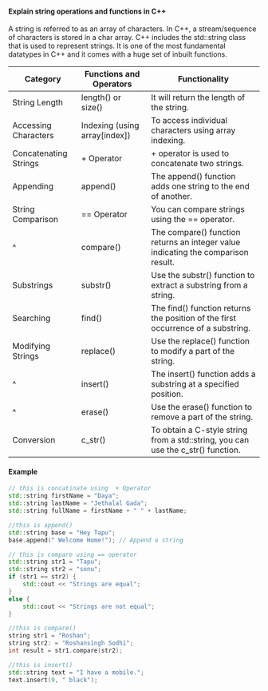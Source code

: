 <h4> Explain string operations and functions in C++</h4>

A string is referred to as an array of characters. In C++, a stream/sequence of characters is stored in a char array. C++ includes the std::string class that is used to represent strings. It is one of the most fundamental datatypes in C++ and it comes with a huge set of inbuilt functions. 

|Category|Functions and Operators|Functionality|
|---|---|---|
|String Length	|length() or size()|It will return the length of the string.|
|Accessing Characters	|Indexing (using array[index])|To access individual characters using array indexing.|
|Concatenating Strings	|+ Operator|+ operator is used to concatenate two strings.|
|Appending |append()|The append() function adds one string to the end of another.|
|String Comparison	|== Operator|You can compare strings using the == operator.|
^|compare()|The compare() function returns an integer value indicating the comparison result.|
|Substrings	|substr()|Use the substr() function to extract a substring from a string.|
|Searching	|find()|The find() function returns the position of the first occurrence of a substring.|
|Modifying Strings	|replace()|Use the replace() function to modify a part of the string.
|^|insert()|The insert() function adds a substring at a specified position.
|^|erase()|Use the erase() function to remove a part of the string.
|Conversion	|c_str()|To obtain a C-style string from a std::string, you can use the c_str() function.


#### Example
```cpp
// this is concatinate using  + Operator
std::string firstName = "Daya";
std::string lastName = "Jethalal Gada";
std::string fullName = firstName + " " + lastName; 

//this is append()
std::string base = "Hey Tapu";
base.append(" Welcome Home!"); // Append a string

// this is compare using == operator
std::string str1 = "Tapu";
std::string str2 = "sonu";
if (str1 == str2) {
    std::cout << "Strings are equal";
}
else {
    std::cout << "Strings are not equal";
}

//this is compare()
string str1 = "Roshan";
string str2: = "Roshansingh Sodhi";
int result = str1.compare(str2);

//this is insert()
std::string text = "I have a mobile.";
text.insert(9, " black"); 

```
